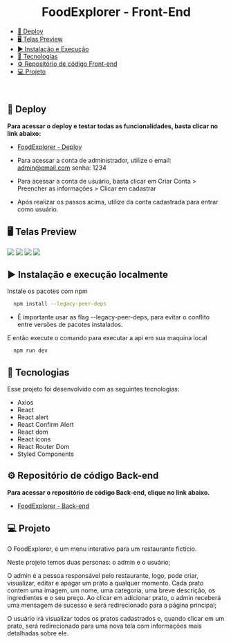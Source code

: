 <h1 align="center"> FoodExplorer - Front-End  </h1>

- [🔧 Deploy](#-deploy)
- [🖥️ Telas Preview](#%EF%B8%8F-telas-preview) 
- [▶️ Instalação e Execução](#%EF%B8%8F-instalação-e-execução-localmente)
- [🚀 Tecnologias](#-tecnologias)
- [⚙️ Repositório de código Front-end](#%EF%B8%8F-repositório-de-código-back-end)
- [💻 Projeto](#-projeto)

<br>

## 🔧 Deploy

**Para acessar o deploy e testar todas as funcionalidades, basta clicar no link abaixo:**

- [FoodExplorer - Deploy ](https://foodexplorer-rafaelmarques.netlify.app/)

- Para acessar a conta de administrador, utilize o email: admin@email.com senha: 1234
- Para acessar a conta de usuário, basta clicar em Criar Conta > Preencher as informações > Clicar em cadastrar
- Após realizar os passos acima, utilize da conta cadastrada para entrar como usuário.

## 🖥️ Telas Preview

<img src="https://live.staticflickr.com/65535/52984143916_1733ba5dee_b.jpg"/>
<img src="https://live.staticflickr.com/65535/52983542127_7af7a2ac0c_b.jpg" />
<img src="https://live.staticflickr.com/65535/52984143921_7f743e6631_b.jpg" />
<img src="https://live.staticflickr.com/65535/52984289684_4e948893bf_b.jpg" />



## ▶️ Instalação e execução localmente

Instale os pacotes com npm

```bash
  npm install --legacy-peer-deps
```

- É importante usar as flag --legacy-peer-deps, para evitar o conflito entre versões de pacotes instalados.

E então execute o comando para executar a api em sua maquina local

```bash
  npm run dev
```

## 🚀 Tecnologias

Esse projeto foi desenvolvido com as seguintes tecnologias:

- Axios
- React
- React alert
- React Confirm Alert
- React dom
- React icons
- React Router Dom
- Styled Components

## ⚙️ Repositório de código Back-end

**Para acessar o repositório de código Back-end, clique no link abaixo.**

- [FoodExplorer - Back-end](https://github.com/rafaelcmarques/foodexplorer-api)

## 💻 Projeto

O FoodExplorer, é um menu interativo para um restaurante fictício.

Neste projeto temos duas personas: o admin e o usuário;

O admin é a pessoa responsável pelo restaurante, logo, pode criar, visualizar, editar e apagar um prato a qualquer momento. Cada prato contem uma imagem, um nome, uma categoria, uma breve descrição, os ingredientes e o seu preço. Ao clicar em adicionar prato, o admin receberá uma mensagem de sucesso e será redirecionado para a página principal;

O usuário irá visualizar todos os pratos cadastrados e, quando clicar em um prato, será redirecionado para uma nova tela com informações mais detalhadas sobre ele.
